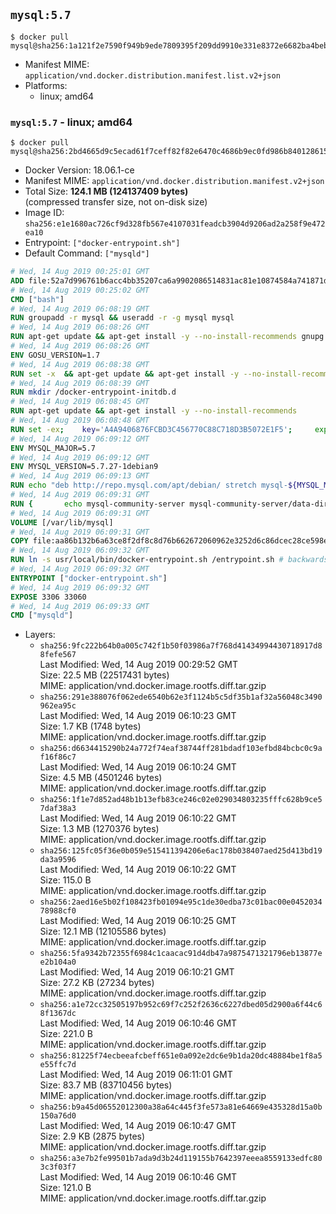 ## `mysql:5.7`

```console
$ docker pull mysql@sha256:1a121f2e7590f949b9ede7809395f209dd9910e331e8372e6682ba4bebcc020b
```

-	Manifest MIME: `application/vnd.docker.distribution.manifest.list.v2+json`
-	Platforms:
	-	linux; amd64

### `mysql:5.7` - linux; amd64

```console
$ docker pull mysql@sha256:2bd4665d9c5ecad61f7ceff82f82e6470c4686b9ec0fd986b84012861506c722
```

-	Docker Version: 18.06.1-ce
-	Manifest MIME: `application/vnd.docker.distribution.manifest.v2+json`
-	Total Size: **124.1 MB (124137409 bytes)**  
	(compressed transfer size, not on-disk size)
-	Image ID: `sha256:e1e1680ac726cf9d328fb567e4107031feadcb3904d9206ad2a258f9e472ea10`
-	Entrypoint: `["docker-entrypoint.sh"]`
-	Default Command: `["mysqld"]`

```dockerfile
# Wed, 14 Aug 2019 00:25:01 GMT
ADD file:52a7d996761b6acc4bb35207ca6a9902086514831ac81e10874584a741871d22 in / 
# Wed, 14 Aug 2019 00:25:02 GMT
CMD ["bash"]
# Wed, 14 Aug 2019 06:08:19 GMT
RUN groupadd -r mysql && useradd -r -g mysql mysql
# Wed, 14 Aug 2019 06:08:26 GMT
RUN apt-get update && apt-get install -y --no-install-recommends gnupg dirmngr && rm -rf /var/lib/apt/lists/*
# Wed, 14 Aug 2019 06:08:26 GMT
ENV GOSU_VERSION=1.7
# Wed, 14 Aug 2019 06:08:38 GMT
RUN set -x 	&& apt-get update && apt-get install -y --no-install-recommends ca-certificates wget && rm -rf /var/lib/apt/lists/* 	&& wget -O /usr/local/bin/gosu "https://github.com/tianon/gosu/releases/download/$GOSU_VERSION/gosu-$(dpkg --print-architecture)" 	&& wget -O /usr/local/bin/gosu.asc "https://github.com/tianon/gosu/releases/download/$GOSU_VERSION/gosu-$(dpkg --print-architecture).asc" 	&& export GNUPGHOME="$(mktemp -d)" 	&& gpg --batch --keyserver ha.pool.sks-keyservers.net --recv-keys B42F6819007F00F88E364FD4036A9C25BF357DD4 	&& gpg --batch --verify /usr/local/bin/gosu.asc /usr/local/bin/gosu 	&& gpgconf --kill all 	&& rm -rf "$GNUPGHOME" /usr/local/bin/gosu.asc 	&& chmod +x /usr/local/bin/gosu 	&& gosu nobody true 	&& apt-get purge -y --auto-remove ca-certificates wget
# Wed, 14 Aug 2019 06:08:39 GMT
RUN mkdir /docker-entrypoint-initdb.d
# Wed, 14 Aug 2019 06:08:45 GMT
RUN apt-get update && apt-get install -y --no-install-recommends 		pwgen 		openssl 		perl 	&& rm -rf /var/lib/apt/lists/*
# Wed, 14 Aug 2019 06:08:48 GMT
RUN set -ex; 	key='A4A9406876FCBD3C456770C88C718D3B5072E1F5'; 	export GNUPGHOME="$(mktemp -d)"; 	gpg --batch --keyserver ha.pool.sks-keyservers.net --recv-keys "$key"; 	gpg --batch --export "$key" > /etc/apt/trusted.gpg.d/mysql.gpg; 	gpgconf --kill all; 	rm -rf "$GNUPGHOME"; 	apt-key list > /dev/null
# Wed, 14 Aug 2019 06:09:12 GMT
ENV MYSQL_MAJOR=5.7
# Wed, 14 Aug 2019 06:09:12 GMT
ENV MYSQL_VERSION=5.7.27-1debian9
# Wed, 14 Aug 2019 06:09:13 GMT
RUN echo "deb http://repo.mysql.com/apt/debian/ stretch mysql-${MYSQL_MAJOR}" > /etc/apt/sources.list.d/mysql.list
# Wed, 14 Aug 2019 06:09:31 GMT
RUN { 		echo mysql-community-server mysql-community-server/data-dir select ''; 		echo mysql-community-server mysql-community-server/root-pass password ''; 		echo mysql-community-server mysql-community-server/re-root-pass password ''; 		echo mysql-community-server mysql-community-server/remove-test-db select false; 	} | debconf-set-selections 	&& apt-get update && apt-get install -y mysql-server="${MYSQL_VERSION}" && rm -rf /var/lib/apt/lists/* 	&& rm -rf /var/lib/mysql && mkdir -p /var/lib/mysql /var/run/mysqld 	&& chown -R mysql:mysql /var/lib/mysql /var/run/mysqld 	&& chmod 777 /var/run/mysqld 	&& find /etc/mysql/ -name '*.cnf' -print0 		| xargs -0 grep -lZE '^(bind-address|log)' 		| xargs -rt -0 sed -Ei 's/^(bind-address|log)/#&/' 	&& echo '[mysqld]\nskip-host-cache\nskip-name-resolve' > /etc/mysql/conf.d/docker.cnf
# Wed, 14 Aug 2019 06:09:31 GMT
VOLUME [/var/lib/mysql]
# Wed, 14 Aug 2019 06:09:31 GMT
COPY file:aa86b132b6a63ce8f2df8c8d76b662672060962e3252d6c86dcec28ce598e256 in /usr/local/bin/ 
# Wed, 14 Aug 2019 06:09:32 GMT
RUN ln -s usr/local/bin/docker-entrypoint.sh /entrypoint.sh # backwards compat
# Wed, 14 Aug 2019 06:09:32 GMT
ENTRYPOINT ["docker-entrypoint.sh"]
# Wed, 14 Aug 2019 06:09:32 GMT
EXPOSE 3306 33060
# Wed, 14 Aug 2019 06:09:33 GMT
CMD ["mysqld"]
```

-	Layers:
	-	`sha256:9fc222b64b0a005c742f1b50f03986a7f768d41434994430718917d88fefe567`  
		Last Modified: Wed, 14 Aug 2019 00:29:52 GMT  
		Size: 22.5 MB (22517431 bytes)  
		MIME: application/vnd.docker.image.rootfs.diff.tar.gzip
	-	`sha256:291e388076f062ede6540b62e3f1124b5c5df35b1af32a56048c3490962ea95c`  
		Last Modified: Wed, 14 Aug 2019 06:10:23 GMT  
		Size: 1.7 KB (1748 bytes)  
		MIME: application/vnd.docker.image.rootfs.diff.tar.gzip
	-	`sha256:d6634415290b24a772f74eaf38744ff281bdadf103efbd84bcbc0c9af16f86c7`  
		Last Modified: Wed, 14 Aug 2019 06:10:24 GMT  
		Size: 4.5 MB (4501246 bytes)  
		MIME: application/vnd.docker.image.rootfs.diff.tar.gzip
	-	`sha256:1f1e7d852ad48b1b13efb83ce246c02e029034803235fffc628b9ce57daf38a3`  
		Last Modified: Wed, 14 Aug 2019 06:10:22 GMT  
		Size: 1.3 MB (1270376 bytes)  
		MIME: application/vnd.docker.image.rootfs.diff.tar.gzip
	-	`sha256:125fc05f36e0b059e515411394206e6ac178b038407aed25d413bd19da3a9596`  
		Last Modified: Wed, 14 Aug 2019 06:10:22 GMT  
		Size: 115.0 B  
		MIME: application/vnd.docker.image.rootfs.diff.tar.gzip
	-	`sha256:2aed16e5b02f108423fb01094e95c1de30edba73c01bac00e045203478988cf0`  
		Last Modified: Wed, 14 Aug 2019 06:10:25 GMT  
		Size: 12.1 MB (12105586 bytes)  
		MIME: application/vnd.docker.image.rootfs.diff.tar.gzip
	-	`sha256:5fa9342b72355f6984c1caacac91d4db47a9875471321796eb13877ee2b104a0`  
		Last Modified: Wed, 14 Aug 2019 06:10:21 GMT  
		Size: 27.2 KB (27234 bytes)  
		MIME: application/vnd.docker.image.rootfs.diff.tar.gzip
	-	`sha256:a1e72cc32505197b952c69f7c252f2636c6227dbed05d2900a6f44c68f1367dc`  
		Last Modified: Wed, 14 Aug 2019 06:10:46 GMT  
		Size: 221.0 B  
		MIME: application/vnd.docker.image.rootfs.diff.tar.gzip
	-	`sha256:81225f74ecbeeafcbeff651e0a092e2dc6e9b1da20dc48884be1f8a5e55ffc7d`  
		Last Modified: Wed, 14 Aug 2019 06:11:01 GMT  
		Size: 83.7 MB (83710456 bytes)  
		MIME: application/vnd.docker.image.rootfs.diff.tar.gzip
	-	`sha256:b9a45d06552012300a38a64c445f3fe573a81e64669e435328d15a0b150a76d0`  
		Last Modified: Wed, 14 Aug 2019 06:10:47 GMT  
		Size: 2.9 KB (2875 bytes)  
		MIME: application/vnd.docker.image.rootfs.diff.tar.gzip
	-	`sha256:a3e7b2fe99501b7ada9d3b24d119155b7642397eeea8559133edfc803c3f03f7`  
		Last Modified: Wed, 14 Aug 2019 06:10:46 GMT  
		Size: 121.0 B  
		MIME: application/vnd.docker.image.rootfs.diff.tar.gzip
